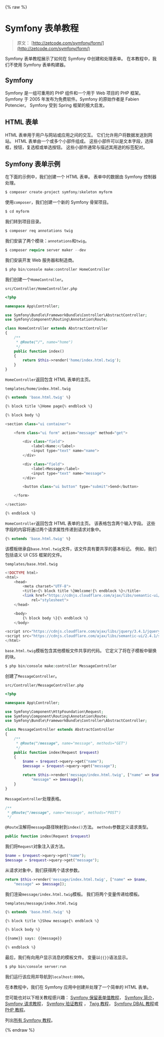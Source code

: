 {% raw %}

# Symfony 表单教程

> 原文： [http://zetcode.com/symfony/form/](http://zetcode.com/symfony/form/)

Symfony 表单教程展示了如何在 Symfony 中创建和处理表单。 在本教程中，我们不使用 Symfony 表单构建器。

## Symfony

Symfony 是一组可重用的 PHP 组件和一个用于 Web 项目的 PHP 框架。 Symfony 于 2005 年发布为免费软件。Symfony 的原始作者是 Fabien Potencier。 Symfony 受到 Spring 框架的极大启发。

## HTML 表单

HTML 表单用于用户与网站或应用之间的交互。 它们允许用户将数据发送到网站。 HTML 表单由一个或多个小部件组成。 这些小部件可以是文本字段，选择框，按钮，复选框或单选按钮。 这些小部件通常与描述其用途的标签配对。

## Symfony 表单示例

在下面的示例中，我们创建一个 HTML 表单。 表单中的数据由 Symfony 控制器处理。

```php
$ composer create-project symfony/skeleton myform

```

使用`composer`，我们创建一个新的 Symfony 骨架项目。

```php
$ cd myform

```

我们转到项目目录。

```php
$ composer req annotations twig

```

我们安装了两个模块：`annotations`和`twig`。

```php
$ composer require server maker --dev

```

我们安装开发 Web 服务器和制造商。

```php
$ php bin/console make:controller HomeController

```

我们创建一个`HomeController`。

`src/Controller/HomeController.php`

```php
<?php

namespace App\Controller;

use Symfony\Bundle\FrameworkBundle\Controller\AbstractController;
use Symfony\Component\Routing\Annotation\Route;

class HomeController extends AbstractController
{
    /**
     * @Route("/", name="home")
     */
    public function index()
    {
        return $this->render('home/index.html.twig');
    }
}

```

`HomeController`返回包含 HTML 表单的主页。

`templates/home/index.html.twig`

```php
{% extends 'base.html.twig' %}

{% block title %}Home page{% endblock %}

{% block body %}

<section class="ui container">

    <form class="ui form" action="message" method="get">

        <div class="field">
            <label>Name:</label>
            <input type="text" name="name">
        </div>

        <div class="field">
            <label>Message</label>
            <input type="text" name="message">
        </div>

        <button class="ui button" type="submit">Send</button>

    </form>

</section>

{% endblock %}

```

`HomeController`返回包含 HTML 表单的主页。 该表格包含两个输入字段。 这些字段的内容将通过两个请求属性传递到请求对象中。

```php
{% extends 'base.html.twig' %}

```

该模板继承自`base.html.twig`文件，该文件具有要共享的基本标记。 例如，我们包括语义 UI CSS 框架的文件。

`templates/base.html.twig`

```php
<!DOCTYPE html>
<html>
    <head>
        <meta charset="UTF-8">
        <title>{% block title %}Welcome!{% endblock %}</title>
        <link href="https://cdnjs.cloudflare.com/ajax/libs/semantic-ui/2.4.1/semantic.css"
            rel="stylesheet">
    </head>

    <body>
        {% block body %}{% endblock %}
    </body>

<script src="https://cdnjs.cloudflare.com/ajax/libs/jquery/3.4.1/jquery.min.js"></script>
<script src="https://cdnjs.cloudflare.com/ajax/libs/semantic-ui/2.4.1/semantic.js"></script>
</html>

```

`base.html.twig`模板包含其他模板文件共享的代码。 它定义了将在子模板中替换的块。

```php
$ php bin/console make:controller MessageController

```

创建了`MessageController`。

`src/Controller/MessageController.php`

```php
<?php

namespace App\Controller;

use Symfony\Component\HttpFoundation\Request;
use Symfony\Component\Routing\Annotation\Route;
use Symfony\Bundle\FrameworkBundle\Controller\AbstractController;

class MessageController extends AbstractController
{
    /**
     * @Route("/message", name="message", methods="GET")
     */
    public function index(Request $request)
    {
        $name = $request->query->get("name");
        $message = $request->query->get("message");

        return $this->render('message/index.html.twig', ["name" => $name,
            "message" => $message]);
    }
}

```

`MessageController`处理表格。

```php
/**
 * @Route("/message", name="message", methods="POST")
 */

```

`@Route`注解将`message`路径映射到`index()`方法。 `methods`参数定义请求类型。

```php
public function index(Request $request)

```

我们将`Request`对象注入该方法。

```php
$name = $request->query->get("name");
$message = $request->query->get("message");

```

从请求对象中，我们获得两个请求参数。

```php
return $this->render('message/index.html.twig', ["name" => $name,
    "message" => $message]);

```

我们渲染`message/index.html.twig`模板。 我们将两个变量传递给模板。

`templates/message/index.html.twig`

```php
{% extends 'base.html.twig' %}

{% block title %}Show message{% endblock %}

{% block body %}

{{name}} says: {{message}}

{% endblock %}

```

最后，我们有向用户显示消息的模板文件。 变量以`{{}}`语法显示。

```php
$ php bin/console server:run

```

我们运行该应用并导航到`localhost:8000`。

在本教程中，我们在 Symfony 应用中创建并处理了一个简单的 HTML 表单。

您可能也对以下相关教程感兴趣： [Symfony 保留表单值教程](/symfony/keepformvalues/)， [Symfony 简介](/symfony/intro/)， [Symfony 请求教程](/symfony/request/)， [Symfony 验证教程](/symfony/validation/) ， [Twig 教程](/php/twig/)， [Symfony DBAL 教程](/symfony/dbal/)或 [PHP 教程](/lang/php/)。

列出[所有 Symfony 教程](/all/#symfony)。

{% endraw %}
